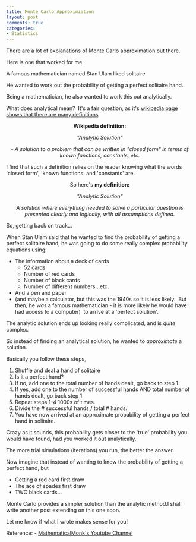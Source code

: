 ```yaml
---
title: Monte Carlo Approximiation
layout: post
comments: true
categories:
- Statistics
---
```


There are a lot of explanations of Monte Carlo approximation out there.

Here is one that worked for me.

A famous mathematician named Stan Ulam liked solitaire.

He wanted to work out the probability of getting a perfect solitaire hand.

Being a mathematician, he also wanted to work this out analytically.

What does analytical mean?  It's a fair question, as it's <a href="http://en.wikipedia.org/wiki/Analytic">wikipedia page shows that there are many definitions</a>
<p style="text-align: center;"><strong>Wikipedia definition:</strong></p>
<p style="text-align: center;"><em>"Analytic Solution" </em></p>
<p style="text-align: center;"><em>- A solution to a problem that can be written in "closed form" in terms of known functions, constants, etc.</em></p>
<p style="text-align: left;">I find that such a definition relies on the reader knowing what the words 'closed form', 'known functions' and 'constants' are.</p>
<p style="text-align: center;">So here's <strong>my definition:</strong></p>
<p style="text-align: center;"><em>"Analytic Solution"</em></p>
<p style="text-align: center;"><em>A solution where everything needed to solve a particular question is presented clearly and logically, with all assumptions defined.
</em></p>
So, getting back on track...

When Stan Ulam said that he wanted to find the probability of getting a perfect solitaire hand, he was going to do some really complex probability equations using:
<ul>
	<li>The information about a deck of cards
<ul>
	<li>52 cards</li>
	<li>Number of red cards</li>
	<li>Number of black cards</li>
	<li>Number of different numbers...etc.</li>
</ul>
</li>
	<li>And a pen and paper</li>
	<li>(and maybe a calculator, but this was the 1940s so it is less likely.  But then, he <em>was</em> a famous mathematician - it is more likely he would have had access to a computer)  to arrive at a 'perfect solution'.</li>
</ul>
The analytic solution ends up looking really complicated, and is<em> quite</em> complex.

So instead of finding an analytical solution, he wanted to <em>approximate </em>a solution.

Basically you follow these steps,
<ol>
	<li>Shuffle and deal a hand of solitaire</li>
	<li>Is it a perfect hand?</li>
	<li>If no, add one to the total number of hands dealt, go back to step 1.</li>
	<li>If yes, add one to the number of successful hands AND total number of hands dealt, go back step 1</li>
	<li>Repeat steps 1-4 1000s of times.</li>
	<li>Divide the # successful hands / total # hands.</li>
	<li>You have now arrived at an approximate probability of getting a perfect hand in solitaire.</li>
</ol>
Crazy as it sounds, this probability gets closer to the 'true' probability you would have found, had you worked it out analytically.

The more trial simulations (iterations) you run, the better the answer.

Now imagine that instead of wanting to know the probability of getting a perfect hand, but
<ul>
	<li>Getting a red card first draw</li>
	<li>The ace of spades first draw</li>
	<li>TWO black cards...</li>
</ul>
Monte Carlo provides a simpler solution than the analytic method.I shall write another post extending on this one soon.

Let me know if what I wrote makes sense for you!

Reference: - <a href="http://www.youtube.com/watch?v=7TybpwBlcMk">MathematicalMonk's Youtube Channel</a>